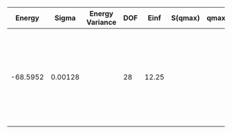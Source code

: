 | Energy   | Sigma   | Energy Variance | DOF | Einf  | S(qmax) | qmax | Method                                                       | Data Repository                                              |
|----------|---------|-----------------|-----|-------|---------|------|--------------------------------------------------------------|--------------------------------------------------------------|
| -68.5952 | 0.00128 |                 | 28  | 12.25 |         |      | CP AFQMC with Constraint Release; no strict upper bound property | H. Shi and S. Zhang, Symmetry in auxiliary-field quantum Monte Carlo calculations, Phys. Rev. B 88, 125132 (2013). |
